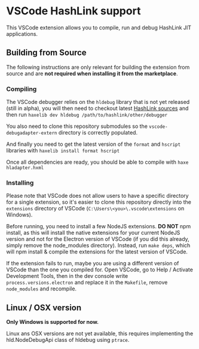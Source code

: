 # VSCode HashLink support

This VSCode extension allows you to compile, run and debug HashLink JIT applications.

## Building from Source

The following instructions are only relevant for building the extension from source and are **not required when installing it from the marketplace**.

### Compiling

The VSCode debugger relies on the `hldebug` library that is not yet released (still in alpha), you will then need to checkout latest [HashLink sources](https://github.com/HaxeFoundation/hashlink) and then run `haxelib dev hldebug /path/to/hashlink/other/debugger`

You also need to clone this repository submodules so the `vscode-debugadapter-extern` directory is correctly populated.

And finally you need to get the latest version of the `format` and `hscript` libraries with `haxelib install format hscript` 

Once all dependencies are ready, you should be able to compile with `haxe hladapter.hxml`

### Installing

Please note that VSCode does not allow users to have a specific directory for a single extension, so it's easier to clone this repository directly into the `extensions` directory of VSCode (`C:\Users\<you>\.vscode\extensions` on Windows).

Before running, you need to install a few NodeJS extensions. **DO NOT** npm install, as this will install the native extensions for your current NodeJS version and not for the Electron version of VSCode (if you did this already, simply remove the node_modules directory). Instead, run `make deps`, which will npm install & compile the extensions for the latest version of VSCode.

If the extension fails to run, maybe you are using a different version of VSCode than the one you compiled for.
Open VSCode, go to Help / Activate Development Tools, then in the dev console write `process.versions.electron` and replace it in the `Makefile`,  remove `node_modules` and recompile.

## Linux / OSX version

**Only Windows is supported for now.**

Linux ans OSX versions are not yet available, this requires implementing the hld.NodeDebugApi class of hldebug using `ptrace`.
